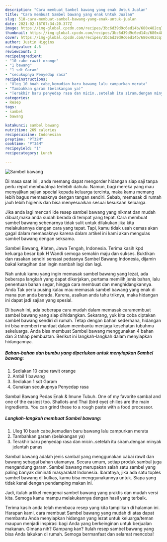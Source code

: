 ```yaml
---
description: "Cara membuat Sambel bawang yang enak Untuk Jualan"
title: "Cara membuat Sambel bawang yang enak Untuk Jualan"
slug: 518-cara-membuat-sambel-bawang-yang-enak-untuk-jualan
date: 2021-02-16T07:34:20.377Z
image: https://img-global.cpcdn.com/recipes/3bc6d39d9c6ed14b/680x482cq70/sambel-bawang-foto-resep-utama.jpg
thumbnail: https://img-global.cpcdn.com/recipes/3bc6d39d9c6ed14b/680x482cq70/sambel-bawang-foto-resep-utama.jpg
cover: https://img-global.cpcdn.com/recipes/3bc6d39d9c6ed14b/680x482cq70/sambel-bawang-foto-resep-utama.jpg
author: Justin Higgins
ratingvalue: 4.6
reviewcount: 3
recipeingredient:
- "10 cabe rawit orange"
- "1 bawang"
- "1 sdt Garam"
- "secukupnya Penyedap rasa"
recipeinstructions:
- "Uleg 10 buah cabe,kemudian baru bawang lalu campurkan merata"
- "Tambahkan garam (belakangan ya)"
- "Terakhir baru penyedap rasa dan micin..setelah itu siram.dengan minyak jelantah panas"
categories:
- Resep
tags:
- sambel
- bawang

katakunci: sambel bawang 
nutrition: 269 calories
recipecuisine: Indonesian
preptime: "PT32M"
cooktime: "PT34M"
recipeyield: "1"
recipecategory: Lunch

---
```



![Sambel bawang](https://img-global.cpcdn.com/recipes/3bc6d39d9c6ed14b/680x482cq70/sambel-bawang-foto-resep-utama.jpg)

Di masa  saat ini , anda memang dapat mengorder hidangan siap saji tanpa perlu repot membuatnya terlebih dahulu. Namun, bagi mereka yang mau menyajikan sajian special kepada keluarga tercinta, maka kamu memang lebih bagus memasaknya dengan tangan sendiri. Sebab, memasak di rumah jauh lebih higienis dan bisa menyesuaikan sesuai kesukaan keluarga.

Jika anda lagi mencari ide resep sambel bawang yang nikmat dan mudah dibuat,maka anda sudah berada di tempat yang tepat. Cara membuat sambel bawang  sebenarnya tidak sulit untuk dilakukan jika kita melakukannya dengan cara yang tepat. Tapi, kamu tidak usah cemas akan gagal dalam memasaknya 
karena dalam artikel ini kami akan mengulas sambel bawang dengan seksama.  

Sambel Bawang, Klaten, Jawa Tengah, Indonesia. Terima kasih kpd keluarga besar bpk H Wandi semoga semakin maju dan sukses. Buktikan dan rasakan sendiri sensasi pedasnya Sambel Bawang Indonesia, dijamin bakal ketagihan dan ingin nambah lagi dan lagi.

Nah untuk kamu yang ingin memasak sambel bawang yang lezat, ada beberapa langkah yang dapat dikerjakan, pertama memilih jenis bahan, lalu penentuan bahan segar, hingga cara membuat dan menghidangkannya. Anda Tak perlu pusing kalau mau memasak sambel bawang yang enak di mana pun anda berada. Karena, asalkan anda  tahu triknya, maka hidangan ini dapat jadi sajian yang spesial.

Di bawah ini, ada beberapa cara mudah dalam memasak caramembuat sambel bawang yang siap dihidangkan. Sekarang, yuk kita coba ciptakan sambel bawang sendiri di rumah. Tetap dengan bahan sederhana, hidangan ini bisa memberi manfaat dalam membantu menjaga kesehatan tubuhmu sekeluarga. Anda bisa membuat Sambel bawang menggunakan 4 bahan dan 3 tahap pembuatan. Berikut ini langkah-langkah dalam menyiapkan hidangannya.

<!--inarticleads1-->

##### Bahan-bahan dan bumbu yang diperlukan untuk menyiapkan Sambel bawang:

1. Sediakan 10 cabe rawit orange
1. Ambil 1 bawang
1. Sediakan 1 sdt Garam
1. Gunakan secukupnya Penyedap rasa


Sambal Bawang Pedas Enak &amp; Imune Tubuh. One of my favorite sambal and one of the easiest too. Shallots and Thai (bird eye) chilies are the main ingredients. You can grind these to a rough paste with a food processor. 

<!--inarticleads2-->

##### Langkah-langkah membuat Sambel bawang:

1. Uleg 10 buah cabe,kemudian baru bawang lalu campurkan merata
1. Tambahkan garam (belakangan ya)
1. Terakhir baru penyedap rasa dan micin..setelah itu siram.dengan minyak jelantah panas


Sambal bawang adalah jenis sambal yang menggunakan cabai rawit dan bawang sebagai bahan utamanya. Secara umum, setiap produk sambal juga mengandung garam. Sambel bawang merupakan salah satu sambel yang paling banyak diminati masyarakat Indonesia. Ibaratnya, jika ada satu toples sambel bawang di kulkas, kamu bisa menggunakannya untuk. Siapa yang tidak kenal dengan pendamping makan ini. 

Jadi, itulah artikel mengenai  sambel bawang  yang praktis dan mudah versi kita. Semoga kamu mampu melakukannya dengan hasil yang terbaik. 

Terima kasih anda telah membaca resep yang kita tampilkan di halaman ini. Harapan kami, cara membuat  Sambel bawang yang mudah di atas dapat membantu Anda menyiapkan hidangan yang lezat untuk keluarga/teman maupun menjadi inspirasi bagi Anda yang berkeinginan untuk berjualan makanan. Gimana nih? Gampang kan? Itulah resep sambel bawang yang bisa Anda lakukan di rumah. Semoga bermanfaat dan selamat mencoba!

